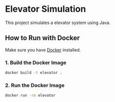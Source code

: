 # Elevator Simulation

This project simulates a elevator system using Java.

## How to Run with Docker

Make sure you have [Docker](https://www.docker.com/products/docker-desktop) installed. 
### 1. Build the Docker Image

```bash 
docker build -t elevator .
```

### 2. Run the Docker Image

```bash 
docker run -rm elevator
```